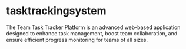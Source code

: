 # tasktrackingsystem
The Team Task Tracker Platform is an advanced web-based application designed to enhance task management, boost team collaboration, and ensure efficient progress monitoring for teams of all sizes.
